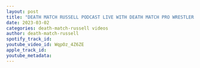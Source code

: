 ```yaml
---
layout: post
title: "DEATH MATCH RUSSELL PODCAST LIVE WITH DEATH MATCH PRO WRESTLER JUDGE JOE DRED"
date: 2023-03-02
categories: death-match-russell videos
author: death-match-russell
spotify_track_id: 
youtube_video_id: WqpOz_4Z6ZE
apple_track_id: 
youtube_metadata: 
---
```

